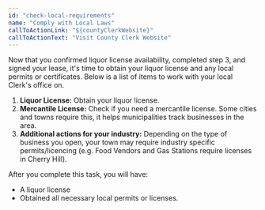 ```yaml
---
id: "check-local-requirements"
name: "Comply with Local Laws"
callToActionLink: "${countyClerkWebsite}"
callToActionText: "Visit County Clerk Website"
---
```


Now that you confirmed liquor license availability, completed step 3, and signed your lease, it's time to obtain your liquor license and any local permits or certificates. Below is a list of items to work with your local Clerk's office on.

1. **Liquor License:** Obtain your liquor license.
2. **Mercantile License:** Check if you need a mercantile license. Some cities and towns require this, it helps municipalities track businesses in the area.
3. **Additional actions for your industry:** Depending on the type of business you open, your town may require industry specific permits/licencing (e.g. Food Vendors and Gas Stations require licenses in Cherry Hill).

After you complete this task, you will have:
- A liquor license
- Obtained all necessary local permits or licenses.
